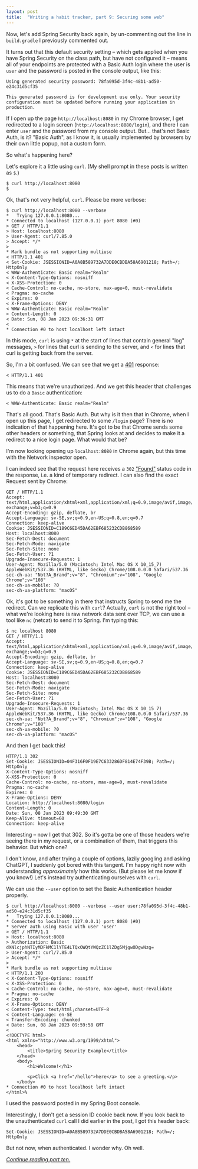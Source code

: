 ```yaml
---
layout: post
title:  "Writing a habit tracker, part 9: Securing some web"
---
```

Now, let's add Spring Security back again, by un-commenting out the line in `build.gradle` I previously commented out.

It turns out that this default security setting – which gets applied when you have Spring Security on the class path, but have not configured it – means all of your endpoints are protected with a Basic Auth login where the user is `user` and the password is posted in the console output, like this:

```
Using generated security password: 78fa095d-3f4c-48b1-ad50-e24c31d5cf35

This generated password is for development use only. Your security configuration must be updated before running your application in production.
```

If I open up the page `http://localhost:8080` in my Chrome browser, I get redirected to a login screen (`http://localhost:8080/login`), and there I can enter `user` and the password from my console output. But... that's not Basic Auth, is it? "Basic Auth", as I know it, is usually implemented by browsers by their own little popup, not a custom form.   

So what's happening here?

Let's explore it a little using `curl`. (My shell prompt in these posts is written as `$`.)

```shell
$ curl http://localhost:8080
$
```
Ok, that's not very helpful, `curl`. Please be more verbose:

```shell
$ curl http://localhost:8080 --verbose
*   Trying 127.0.0.1:8080...
* Connected to localhost (127.0.0.1) port 8080 (#0)
> GET / HTTP/1.1
> Host: localhost:8080
> User-Agent: curl/7.85.0
> Accept: */*
>
* Mark bundle as not supporting multiuse
< HTTP/1.1 401
< Set-Cookie: JSESSIONID=A0A8B589732A7DDE0CBDBA58A6901218; Path=/; HttpOnly
< WWW-Authenticate: Basic realm="Realm"
< X-Content-Type-Options: nosniff
< X-XSS-Protection: 0
< Cache-Control: no-cache, no-store, max-age=0, must-revalidate
< Pragma: no-cache
< Expires: 0
< X-Frame-Options: DENY
< WWW-Authenticate: Basic realm="Realm"
< Content-Length: 0
< Date: Sun, 08 Jan 2023 09:36:31 GMT
<
* Connection #0 to host localhost left intact
```

In this mode, `curl` is using `*` at the start of lines that contain general "log" messages, `>` for lines that curl is sending to the server, and `<` for lines that curl is getting back from the server. 

So, I'm a bit confused. We can see that we get a [401](https://http.cat/401) response:

```
< HTTP/1.1 401
```

This means that we're unauthorized. And we get this header that challenges us to do a `Basic` authentication:

```
< WWW-Authenticate: Basic realm="Realm"
```

That's all good. That's Basic Auth. But why is it then that in Chrome, when I open up this page, I get redirected to some `/login` page? There is no indication of that happening here. It's got to be that Chrome sends some other headers or something, that Spring looks at and decides to make it a redirect to a nice login page. What would that be?

I'm now looking opening up `localhost:8080` in Chrome again, but this time with the Network inspector open. 

I can indeed see that the request here receives a `302` ["Found"](https://developer.mozilla.org/en-US/docs/Web/HTTP/Status/302) status code in the response, i.e. a kind of temporary redirect. I can also find the exact Request sent by Chrome:

```
GET / HTTP/1.1
Accept: text/html,application/xhtml+xml,application/xml;q=0.9,image/avif,image/webp,image/apng,*/*;q=0.8,application/signed-exchange;v=b3;q=0.9
Accept-Encoding: gzip, deflate, br
Accept-Language: sv-SE,sv;q=0.9,en-US;q=0.8,en;q=0.7
Connection: keep-alive
Cookie: JSESSIONID=C189C6ED45DA62EBF685232CDB868589
Host: localhost:8080
Sec-Fetch-Dest: document
Sec-Fetch-Mode: navigate
Sec-Fetch-Site: none
Sec-Fetch-User: ?1
Upgrade-Insecure-Requests: 1
User-Agent: Mozilla/5.0 (Macintosh; Intel Mac OS X 10_15_7) AppleWebKit/537.36 (KHTML, like Gecko) Chrome/108.0.0.0 Safari/537.36
sec-ch-ua: "Not?A_Brand";v="8", "Chromium";v="108", "Google Chrome";v="108"
sec-ch-ua-mobile: ?0
sec-ch-ua-platform: "macOS"
```

Ok, it's got to be something in there that instructs Spring to send me the redirect. Can we replicate this with `curl`? Actually, `curl` is not the right tool – what we're looking here is raw network data sent over TCP, we can use a tool like `nc` (netcat) to send it to Spring. I'm typing this: 

```shell
$ nc localhost 8080
GET / HTTP/1.1
Accept: text/html,application/xhtml+xml,application/xml;q=0.9,image/avif,image/webp,image/apng,*/*;q=0.8,application/signed-exchange;v=b3;q=0.9
Accept-Encoding: gzip, deflate, br
Accept-Language: sv-SE,sv;q=0.9,en-US;q=0.8,en;q=0.7
Connection: keep-alive
Cookie: JSESSIONID=C189C6ED45DA62EBF685232CDB868589
Host: localhost:8080
Sec-Fetch-Dest: document
Sec-Fetch-Mode: navigate
Sec-Fetch-Site: none
Sec-Fetch-User: ?1
Upgrade-Insecure-Requests: 1
User-Agent: Mozilla/5.0 (Macintosh; Intel Mac OS X 10_15_7) AppleWebKit/537.36 (KHTML, like Gecko) Chrome/108.0.0.0 Safari/537.36
sec-ch-ua: "Not?A_Brand";v="8", "Chromium";v="108", "Google Chrome";v="108"
sec-ch-ua-mobile: ?0
sec-ch-ua-platform: "macOS"

```

And then I get back this! 
```
HTTP/1.1 302
Set-Cookie: JSESSIONID=04F316F0F19E7C633286DF814E74F39B; Path=/; HttpOnly
X-Content-Type-Options: nosniff
X-XSS-Protection: 0
Cache-Control: no-cache, no-store, max-age=0, must-revalidate
Pragma: no-cache
Expires: 0
X-Frame-Options: DENY
Location: http://localhost:8080/login
Content-Length: 0
Date: Sun, 08 Jan 2023 09:49:30 GMT
Keep-Alive: timeout=60
Connection: keep-alive

```

Interesting – now I get that 302. So it's gotta be one of those headers we're seeing there in my request, or a combination of them, that triggers this behavior. But which one? 

I don't know, and after trying a couple of options, lazily googling and asking ChatGPT, I suddenly got bored with this tangent. I'm happy right now with understanding _approximately_ how this works. (But please let me know if you know!) Let's instead try authenticating ourselves with `curl`.

We can use the `--user` option to set the Basic Authentication header properly.

```shell
$ curl http://localhost:8080 --verbose --user user:78fa095d-3f4c-48b1-ad50-e24c31d5cf35
*   Trying 127.0.0.1:8080...
* Connected to localhost (127.0.0.1) port 8080 (#0)
* Server auth using Basic with user 'user'
> GET / HTTP/1.1
> Host: localhost:8080
> Authorization: Basic dXNlcjphNTIyMDFkMC1lYTE4LTQxOWQtYWQzZC1lZDg5MjgwODgwNzg=
> User-Agent: curl/7.85.0
> Accept: */*
>
* Mark bundle as not supporting multiuse
< HTTP/1.1 200
< X-Content-Type-Options: nosniff
< X-XSS-Protection: 0
< Cache-Control: no-cache, no-store, max-age=0, must-revalidate
< Pragma: no-cache
< Expires: 0
< X-Frame-Options: DENY
< Content-Type: text/html;charset=UTF-8
< Content-Language: en-SE
< Transfer-Encoding: chunked
< Date: Sun, 08 Jan 2023 09:59:58 GMT
<
<!DOCTYPE html>
<html xmlns="http://www.w3.org/1999/xhtml">
    <head>
        <title>Spring Security Example</title>
    </head>
    <body>
        <h1>Welcome!</h1>

        <p>Click <a href="/hello">here</a> to see a greeting.</p>
    </body>
* Connection #0 to host localhost left intact
</html>%
``` 

I used the password posted in my Spring Boot console.

Interestingly, I don't get a session ID cookie back now. If you look back to the unauthenticated `curl` call I did earlier in the post, I got this header back: 

```
Set-Cookie: JSESSIONID=A0A8B589732A7DDE0CBDBA58A6901218; Path=/; HttpOnly
```

But not now, when authenticated. I wonder why. Oh well.

_[Continue reading part ten.](/2023/01/10/habit-tracker-securing-things-2.html)_